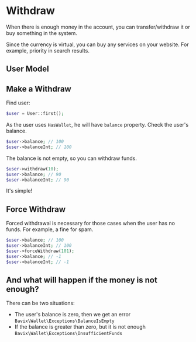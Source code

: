 # Withdraw

When there is enough money in the account, you can transfer/withdraw 
it or buy something in the system.

Since the currency is virtual, you can buy any services on your website. 
For example, priority in search results.

## User Model

<!--@include: ../../_include/models/user_simple.md -->

## Make a Withdraw

Find user:

```php
$user = User::first(); 
```

As the user uses `HasWallet`, he will have `balance` property. 
Check the user's balance.

```php
$user->balance; // 100
$user->balanceInt; // 100
```

The balance is not empty, so you can withdraw funds.

```php
$user->withdraw(10); 
$user->balance; // 90
$user->balanceInt; // 90
```

It's simple!

## Force Withdraw

Forced withdrawal is necessary for those cases when 
the user has no funds. For example, a fine for spam.

```php
$user->balance; // 100
$user->balanceInt; // 100
$user->forceWithdraw(101);
$user->balance; // -1
$user->balanceInt; // -1
```

## And what will happen if the money is not enough?

There can be two situations:

- The user's balance is zero, then we get an error
`Bavix\Wallet\Exceptions\BalanceIsEmpty`
- If the balance is greater than zero, but it is not enough
`Bavix\Wallet\Exceptions\InsufficientFunds`
